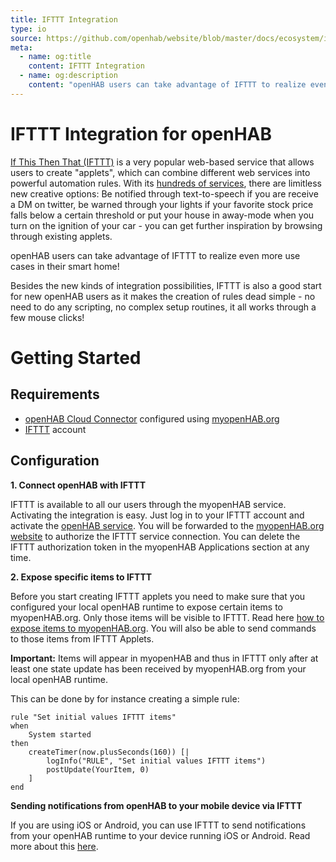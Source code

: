 ```yaml
---
title: IFTTT Integration
type: io
source: https://github.com/openhab/website/blob/master/docs/ecosystem/ifttt/readme.md
meta:
  - name: og:title
    content: IFTTT Integration
  - name: og:description
    content: "openHAB users can take advantage of IFTTT to realize even more use cases in their smart home!"
---
```


# IFTTT Integration for openHAB

[If This Then That (IFTTT)](https://ifttt.com) is a very popular web-based service that allows users to create "applets", which can combine different web services into powerful automation rules. 
With its [hundreds of services](https://ifttt.com/services), there are limitless new creative options: Be notified through text-to-speech if you are receive a DM on twitter, be warned through your lights if your favorite stock price falls below a certain threshold or put your house in away-mode when you turn on the ignition of your car - you can get further inspiration by browsing through existing applets.

openHAB users can take advantage of IFTTT to realize even more use cases in their smart home! 

Besides the new kinds of integration possibilities, IFTTT is also a good start for new openHAB users as it makes the creation of rules dead simple - no need to do any scripting, no complex setup routines, it all works through a few mouse clicks!

# Getting Started

## Requirements
* [openHAB Cloud Connector](https://www.openhab.org/addons/integrations/openhabcloud/#openhab-cloud-connector) configured using [myopenHAB.org](https://myopenHAB.org)
* [IFTTT](https://ifttt.com/join) account

## Configuration

**1. Connect openHAB with IFTTT**

IFTTT is available to all our users through the myopenHAB service. 
Activating the integration is easy. 
Just log in to your IFTTT account and activate the [openHAB service](https://ifttt.com/openhab). 
You will be forwarded to the [myopenHAB.org website](http://www.myopenhab.org/) to authorize the IFTTT service connection. 
You can delete the IFTTT authorization token in the myopenHAB Applications section at any time.

**2. Expose specific items to IFTTT**

Before you start creating IFTTT applets you need to make sure that you configured your local openHAB runtime to expose certain items to myopenHAB.org. 
Only those items will be visible to IFTTT. 
Read here [how to expose items to myopenHAB.org](https://www.openhab.org/addons/integrations/openhabcloud/#configuration). 
You will also be able to send commands to those items from IFTTT Applets. 

**Important:** Items will appear in myopenHAB and thus in IFTTT only after at least one state update has been received by myopenHAB.org from your local openHAB runtime. 

This can be done by for instance creating a simple rule:

```
rule "Set initial values IFTTT items"
when
	System started
then
	createTimer(now.plusSeconds(160)) [|
		logInfo("RULE", "Set initial values IFTTT items")
		postUpdate(YourItem, 0)
	]
end
```

**Sending notifications from openHAB to your mobile device via IFTTT**

If you are using iOS or Android, you can use IFTTT to send notifications from your openHAB runtime to your device running iOS or Android. 
Read more about this [here](https://community.openhab.org/t/openhab-send-sensor-notification-to-ios-android-using-ifttt/24725).


<EditPageLink/>

